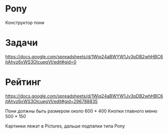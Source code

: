 # Pony
Конструктор пони

# Задачи
https://docs.google.com/spreadsheets/d/1Wjq24aBWYW1Jv3pDB2whHBC6jtAhyz6xWS3OlcuegVI/edit#gid=0

# Рейтинг
https://docs.google.com/spreadsheets/d/1Wjq24aBWYW1Jv3pDB2whHBC6jtAhyz6xWS3OlcuegVI/edit#gid=296788835

Пони должны быть размером около 600 * 400
Кнопки главного меню 500 * 150

Картинки лежат в Pictures, дальше подпапки типа Pony
